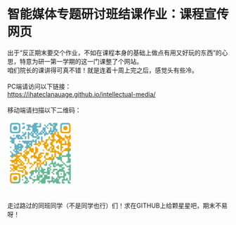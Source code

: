 # 智能媒体专题研讨班结课作业：课程宣传网页
出于“反正期末要交个作业，不如在课程本身的基础上做点有用又好玩的东西”的心思，特意为研一第一学期的这一门课整了个网站。
<br>咱们院长的课讲得可真不错！就是连着十周上完之后，感觉头有些冷。
<br><br>PC端请访问以下链接：
<br>https://ihateclanauage.github.io/intellectual-media/
<br><br>移动端请扫描以下二维码：
<div align="left">
	<img src="https://github.com/ihateclanauage/intellectual-media/blob/main/images/%E8%9E%8D%E5%AA%92%E4%BD%93%E4%BD%9C%E5%93%81-%E4%BA%8C%E7%BB%B4%E7%A0%81.png" alt="Editor" width="150">
</div>

<br>走过路过的同班同学（不是同学也行）们！求在GITHUB上给颗星星吧，期末不易呀！
